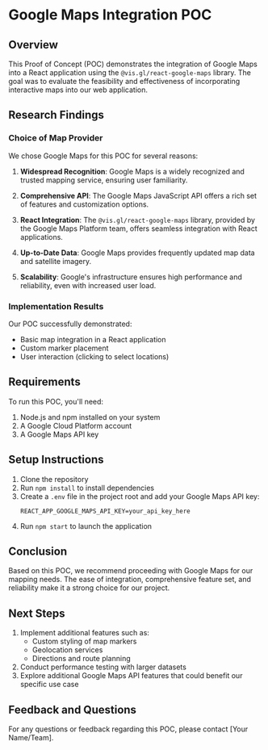 # Google Maps Integration POC

## Overview
This Proof of Concept (POC) demonstrates the integration of Google Maps into a React application using the `@vis.gl/react-google-maps` library. The goal was to evaluate the feasibility and effectiveness of incorporating interactive maps into our web application.

## Research Findings

### Choice of Map Provider
We chose Google Maps for this POC for several reasons:

1. **Widespread Recognition**: Google Maps is a widely recognized and trusted mapping service, ensuring user familiarity.

2. **Comprehensive API**: The Google Maps JavaScript API offers a rich set of features and customization options.

3. **React Integration**: The `@vis.gl/react-google-maps` library, provided by the Google Maps Platform team, offers seamless integration with React applications.

4. **Up-to-Date Data**: Google Maps provides frequently updated map data and satellite imagery.

5. **Scalability**: Google's infrastructure ensures high performance and reliability, even with increased user load.

### Implementation Results
Our POC successfully demonstrated:

- Basic map integration in a React application
- Custom marker placement
- User interaction (clicking to select locations)

## Requirements

To run this POC, you'll need:

1. Node.js and npm installed on your system
2. A Google Cloud Platform account
3. A Google Maps API key

## Setup Instructions

1. Clone the repository
2. Run `npm install` to install dependencies
3. Create a `.env` file in the project root and add your Google Maps API key:
   ```
   REACT_APP_GOOGLE_MAPS_API_KEY=your_api_key_here
   ```
4. Run `npm start` to launch the application

## Conclusion

Based on this POC, we recommend proceeding with Google Maps for our mapping needs. The ease of integration, comprehensive feature set, and reliability make it a strong choice for our project.

## Next Steps

1. Implement additional features such as:
   - Custom styling of map markers
   - Geolocation services
   - Directions and route planning
2. Conduct performance testing with larger datasets
3. Explore additional Google Maps API features that could benefit our specific use case

## Feedback and Questions

For any questions or feedback regarding this POC, please contact [Your Name/Team].
